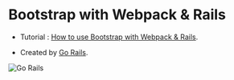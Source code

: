 # Bootstrap with Webpack & Rails

- Tutorial : [How to use Bootstrap with Webpack & Rails](https://gorails.com/episodes/how-to-use-bootstrap-with-webpack-and-rails/).

- Created by [Go Rails](https://gorails.com).

![Go Rails](https://d2i2nj5el4wq1j.cloudfront.net/assets/logo-white-2ff3ecfb6b8f3c5bf9a6679ad0b135529dad66478a5dd89718935c798886a505.svg)